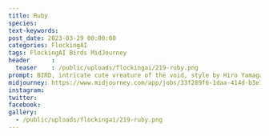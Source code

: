 ```yaml
---
title: Ruby
species: 
text-keywords: 
post_date: 2023-03-29 00:00:00
categories: FlockingAI
tags: FlockingAI Birds MidJourney 
header      :
  teaser    : /public/uploads/flockingai/219-ruby.png
prompt: BIRD, intricate cute vreature of the void, style by Hiro Yamagata,
midjourney: https://www.midjourney.com/app/jobs/33f289f6-1daa-414d-b3e7-ed435c7bf80a
instagram: 
twitter: 
facebook: 
gallery: 
  - /public/uploads/flockingai/219-ruby.png
---
```


